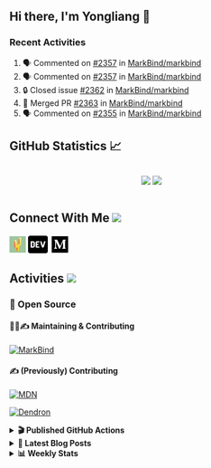 ## Hi there, I'm Yongliang 👋

### Recent Activities

<!--START_SECTION:activity-->
1. 🗣 Commented on [#2357](https://github.com/MarkBind/markbind/pull/2357#issuecomment-1702251672) in [MarkBind/markbind](https://github.com/MarkBind/markbind)
2. 🗣 Commented on [#2357](https://github.com/MarkBind/markbind/pull/2357#issuecomment-1702086262) in [MarkBind/markbind](https://github.com/MarkBind/markbind)
3. 🔒 Closed issue [#2362](https://github.com/MarkBind/markbind/issues/2362) in [MarkBind/markbind](https://github.com/MarkBind/markbind)
4. 🎉 Merged PR [#2363](https://github.com/MarkBind/markbind/pull/2363) in [MarkBind/markbind](https://github.com/MarkBind/markbind)
5. 🗣 Commented on [#2355](https://github.com/MarkBind/markbind/pull/2355#issuecomment-1694783826) in [MarkBind/markbind](https://github.com/MarkBind/markbind)
<!--END_SECTION:activity-->

## GitHub Statistics :chart_with_upwards_trend:
<div align="center">
<div style="display: flex; align-items: center; justify-content: center;">

[![](https://github-readme-stats-tlylt.vercel.app/api?username=tlylt&show_icons=true&theme=tokyonight&hide_border=true&locale=en)](https://github.com/tlylt)
[![](https://github-readme-streak-stats.herokuapp.com/?user=tlylt&theme=tokyonight&hide_border=true)](https://github.com/tlylt)
</div>
</div>

## Connect With Me <img src="https://media.giphy.com/media/2wh5K5yE3ulp3xgYcG/giphy-downsized.gif" width="30">

<a href="https://www.yongliangliu.com/" target="_blank"><img align="center" src="static/site-icon.png" alt="yongliangliu.com" height="29" width="29" /></a>
<a href="https://dev.to/tlylt" target="_blank"><img align="center" src="static/dev-badge.svg" alt="dev.to/tlylt" height="35" width="35" /></a>
<a href="https://tlylt.medium.com" target="_blank"><img align="center" src="static/medium.png" alt="tlylt.medium.com" height="35" width="35" /></a>

## Activities <img src="https://media.giphy.com/media/WUlplcMpOCEmTGBtBW/giphy.gif" width="30">

### 🔭 Open Source

#### 👷‍♂️✍️ Maintaining & Contributing
[![MarkBind](https://github-readme-stats-tlylt.vercel.app/api/pin/?username=markbind&repo=markbind)](https://github.com/MarkBind/markbind)

#### ✍️ (Previously) Contributing
[![MDN](https://github-readme-stats-tlylt.vercel.app/api/pin/?username=mdn&repo=content)](https://github.com/mdn/content/issues?q=is%3Aopen+involves%3A%40me+sort%3Aupdated-desc)

[![Dendron](https://github-readme-stats-tlylt.vercel.app/api/pin/?username=dendronhq&repo=dendron)](https://github.com/dendronhq/dendron/issues?q=is%3Aopen+involves%3A%40me+sort%3Aupdated-desc)

<details>
<summary> <b>🎬 Published GitHub Actions </b> </summary>

[![install-graphviz](https://github-readme-stats-tlylt.vercel.app/api/pin/?username=tlylt&repo=install-graphviz)](https://github.com/tlylt/install-graphviz)

[![reposense-action](https://github-readme-stats-tlylt.vercel.app/api/pin/?username=tlylt&repo=reposense-action)](https://github.com/tlylt/reposense-action)

[![markbin-action](https://github-readme-stats-tlylt.vercel.app/api/pin/?username=markbind&repo=markbind-action)](https://github.com/MarkBind/markbind-action)

</details>

<details>
<summary> <b>📕 Latest Blog Posts</b> </summary>

<!-- BLOG-POST-LIST:START -->
- [Deploy a ChatGPT API Server in no time](https://www.yongliangliu.com/blog/chatgpt-nextjs-server/)
- [Creating a regex-based Markdown parser in TypeScript](https://www.yongliangliu.com/blog/rmark/)
- [Create VSCode Snippets for Markdown Blog Workflows](https://www.yongliangliu.com/blog/vscode-snippets/)
- [Brag Doc 2023](https://www.yongliangliu.com/blog/brag-doc-2023/)
- [My Journey into Open Source](https://www.yongliangliu.com/blog/my-journey-into-open-source/)
<!-- BLOG-POST-LIST:END -->

</details>

<details>
<summary> <b>📊 Weekly Stats</b> </summary>

<!--START_SECTION:waka-->
![Code Time](http://img.shields.io/badge/Code%20Time-1%2C123%20hrs%2031%20mins-blue)

**🐱 My GitHub Data** 

> 📦 654.7 kB Used in GitHub's Storage 
 > 
> 🏆 1,486 Contributions in the Year 2023
 > 
> 🚫 Not Opted to Hire
 > 
> 📜 174 Public Repositories 
 > 
> 🔑 40 Private Repositories 
 > 
**I'm an Early 🐤** 

```text
🌞 Morning                3928 commits        ███████░░░░░░░░░░░░░░░░░░   29.38 % 
🌆 Daytime                3587 commits        ███████░░░░░░░░░░░░░░░░░░   26.83 % 
🌃 Evening                4956 commits        █████████░░░░░░░░░░░░░░░░   37.07 % 
🌙 Night                  898 commits         ██░░░░░░░░░░░░░░░░░░░░░░░   06.72 % 
```
📅 **I'm Most Productive on Wednesday** 

```text
Monday                   1750 commits        ███░░░░░░░░░░░░░░░░░░░░░░   13.09 % 
Tuesday                  1950 commits        ████░░░░░░░░░░░░░░░░░░░░░   14.59 % 
Wednesday                2160 commits        ████░░░░░░░░░░░░░░░░░░░░░   16.16 % 
Thursday                 1676 commits        ███░░░░░░░░░░░░░░░░░░░░░░   12.54 % 
Friday                   1719 commits        ███░░░░░░░░░░░░░░░░░░░░░░   12.86 % 
Saturday                 2046 commits        ████░░░░░░░░░░░░░░░░░░░░░   15.30 % 
Sunday                   2068 commits        ████░░░░░░░░░░░░░░░░░░░░░   15.47 % 
```


📊 **This Week I Spent My Time On** 

```text
🕑︎ Time Zone: Asia/Singapore

💬 Programming Languages: 
Markdown                 3 hrs 50 mins       █████████████░░░░░░░░░░░░   51.36 % 
TypeScript               1 hr 34 mins        █████░░░░░░░░░░░░░░░░░░░░   20.97 % 
JavaScript               48 mins             ███░░░░░░░░░░░░░░░░░░░░░░   10.88 % 
JSON                     15 mins             █░░░░░░░░░░░░░░░░░░░░░░░░   03.34 % 
TSQL                     13 mins             █░░░░░░░░░░░░░░░░░░░░░░░░   03.10 % 
```


 Last Updated on 03/09/2023 00:47:48 UTC
<!--END_SECTION:waka-->

</details>
